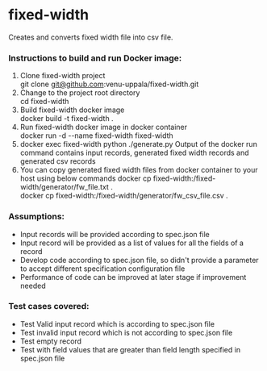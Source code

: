 # fixed-width
Creates and converts fixed width file into csv file. 

### Instructions to build and run Docker image:
1) Clone fixed-width project<br>
    git clone git@github.com:venu-uppala/fixed-width.git<br>
2) Change to the project root directory<br>
    cd fixed-width<br>
3) Build fixed-width docker image<br> 
    docker build -t fixed-width .<br>
4) Run fixed-width docker image in docker container<br> 
     docker run -d --name fixed-width fixed-width<br>
5) docker exec fixed-width python ./generate.py
   Output of the docker run command contains input records, generated fixed width records and generated csv records<br>
6) You can copy generated fixed width files from docker container to your host using below commands
    docker cp fixed-width:/fixed-width/generator/fw_file.txt .  
    docker cp fixed-width:/fixed-width/generator/fw_csv_file.csv . 
### Assumptions:
- Input records will be provided according to spec.json file
- Input record will be provided as a list of values for all the fields of a record
- Develop code according to spec.json file, so didn't provide a parameter to accept different specification configuration file
- Performance of code can be improved at later stage if improvement needed

### Test cases covered:
- Test Valid input record which is according to spec.json file
- Test invalid input record which is not according to spec.json file
- Test empty record
- Test with field values that are greater than field length specified in spec.json file
